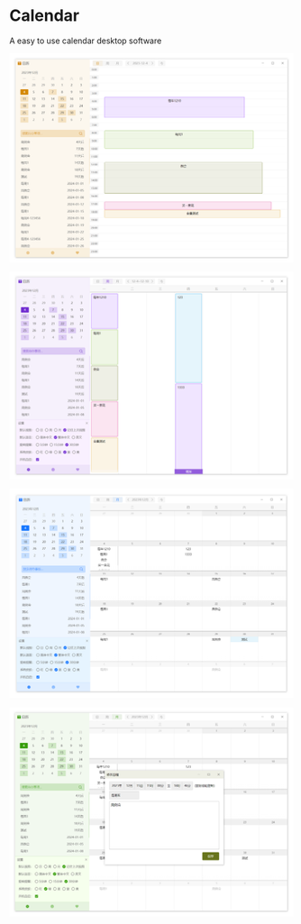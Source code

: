 # Calendar
A easy to use calendar desktop software

![](./doc/dayview.png)

![](./doc/weekview.png)

![](./doc/monthview.png)

![](./doc/edit.png)